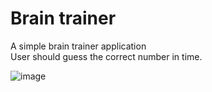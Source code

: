 # Brain trainer
A simple brain trainer application\
User should guess the correct number in time. 

![image](https://user-images.githubusercontent.com/57978810/129366693-3722213f-11da-42ca-a08b-e2cec544d0bf.png)